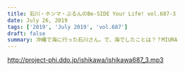 ```yaml
---
title: 石川・ホンマ・ぶるんのBe-SIDE Your Life! vol.687-3
date: July 26, 2019
tags: ['2019', 'July 2019', 'vol.687']
draft: false
summary: 沖縄で海に行った石川さん。で、海でしたことは？？MIURA
---
```


http://project-phi.ddo.jp/ishikawa/ishikawa687_3.mp3